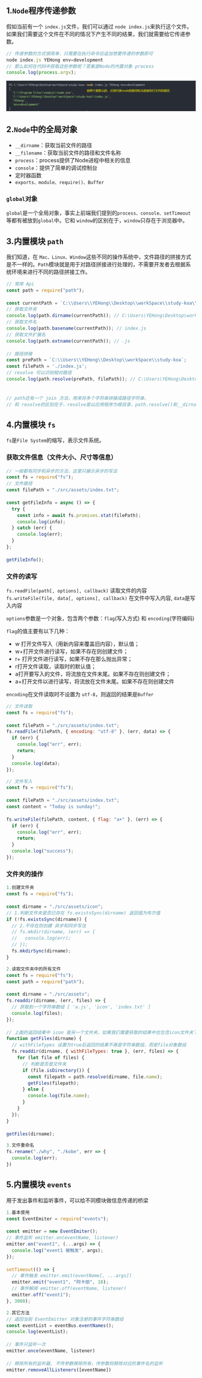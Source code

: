 

## 1.`Node`程序传递参数

假如当前有一个 `index.js`文件，我们可以通过 `node index.js`来执行这个文件。如果我们需要这个文件在不同的情况下产生不同的结果，我们就需要给它传递参数。

```js
// 传递参数的方式很简单，只需要在执行命令后追加想要传递的参数即可
node index.js YEHong env=development
// 那么如何在代码中获取这些参数呢？答案是Node的内置对象 process
console.log(process.argv);
```

![](./image/node_01.png)



## 2.`Node`中的全局对象

- `__dirname`：获取当前文件的路径
- `__filename`：获取当前文件的路径和文件名称
- `process`：process提供了Node进程中相关的信息
- `console`：提供了简单的调试控制台
- 定时器函数
- `exports、module、require()、Buffer`

### `global`对象

`global`是一个全局对象，事实上前端我们提到的`process、console、setTimeout`等都有被放到`global`中。它和 `window`的区别在于，`window`只存在于浏览器中。



## 3.内置模块 `path`

我们知道，在 `Mac、Linux、Window`这些不同的操作系统中，文件路径的拼接方式是不一样的。`Path`模块就是用于对路径拼接进行处理的，不需要开发者去根据系统环境来进行不同的路径拼接工作。

```js
// 常用 Api
const path = require("path");

const currentPath = `C:\\Users\\YEHong\\Desktop\\workSpace\\study-koa\\index.js`;
// 获取文件夹
console.log(path.dirname(currentPath)); // C:\Users\YEHong\Desktop\workSpace\study-koa
// 获取文件名
console.log(path.basename(currentPath)); // index.js
// 获取文件扩展名
console.log(path.extname(currentPath)); // .js

// 路径拼接
const prePath = `C:\\Users\\YEHong\\Desktop\\workSpace\\study-koa`;
const filePath = './index.js';
// resolve 可以识别相对路径
console.log(path.resolve(prePath, filePath)); // C:\Users\YEHong\Desktop\workSpace\study-koa\index.js


// path还有一个 join 方法，用来将多个字符串拼接成路径字符串，
// 和 resolve的区别在于，resolve是以应用程序为根目录，path.resolve()和__dirname的返回结果是一样的

```



## 4.内置模块 `fs`

`fs`是`File System`的缩写，表示文件系统。

### 获取文件信息（文件大小、尺寸等信息）

```js
// 一般都有同步和异步的方法，这里只展示异步的写法
const fs = require("fs");
// 文件路径
const filePath = "./src/assets/index.txt";

const getFileInfo = async () => {
  try {
    const info = await fs.promises.stat(filePath);
    console.log(info);
  } catch (err) {
    console.log(err);
  }
};

getFileInfo();

```



### 文件的读写

`fs.readFile(path[, options], callback)`  					读取文件的内容
`fs.writeFile(file, data[, options], callback)`		 在文件中写入内容, `data`是写入内容

`options`参数是一个对象，包含两个参数：`flag`(写入方式)  和 `encoding`(字符编码)

`flag`的值主要有以下几种：

- w 打开文件写入（用新内容来覆盖旧内容），默认值；
- w+打开文件进行读写，如果不存在则创建文件；
- r+ 打开文件进行读写，如果不存在那么抛出异常；
- r打开文件读取，读取时的默认值；
- a打开要写入的文件，将流放在文件末尾。如果不存在则创建文件；
- a+打开文件以进行读写，将流放在文件末尾。如果不存在则创建文件

`encoding`在文件读取时不设置为 `utf-8`，则返回的结果是`Buffer`

```js
// 文件读取
const fs = require("fs");

const filePath = "./src/assets/index.txt";
fs.readFile(filePath, { encoding: "utf-8" }, (err, data) => {
  if (err) {
    console.log("err", err);
    return;
  }
  console.log(data);
});

```

```js
// 文件写入
const fs = require("fs");

const filePath = "./src/assets/index.txt";
const content = "Today is sunday!";

fs.writeFile(filePath, content, { flag: "a+" }, (err) => {
  if (err) {
    console.log("err", err);
    return;
  }
  console.log("success");
});

```



### 文件夹的操作

```js
1.创建文件夹
const fs = require("fs");

const dirname = "./src/assets/icon";
// 1.判断文件夹是否已存在 fs.existsSync(dirname) 返回值为布尔值
if (!fs.existsSync(dirname)) {
  // 2.不存在则创建 异步和同步写法
  // fs.mkdir(dirname, (err) => {
  //   console.log(err);
  // });
  fs.mkdirSync(dirname);
}
```

```js
2.读取文件夹中的所有文件
const fs = require("fs");
const path = require("path");

const dirname = "./src/assets";
fs.readdir(dirname, (err, files) => {
  // 获取到一个字符串数组 [ 'a.js', 'icon', 'index.txt' ]
  console.log(files);
});

// 上面的返回结果中 icon 是另一个文件夹，如果我们需要获取的结果中也包含icon文件夹下的所有文件，就需要使用递归
function getFiles(dirname) {
  // withFileTypes 设置为true后返回的结果不再是字符串数组，而是file对象数组
  fs.readdir(dirname, { withFileTypes: true }, (err, files) => {
    for (let file of files) {
      // 判断是否是文件夹
      if (file.isDirectory()) {
        const filepath = path.resolve(dirname, file.name);
        getFiles(filepath);
      } else {
        console.log(file.name);
      }
    }
  });
}

getFiles(dirname);

```

```js
3.文件重命名
fs.rename("./why", "./kobe", err => {
  console.log(err);
})
```



## 5.内置模块 `events`

用于发出事件和监听事件，可以给不同模块做信息传递的桥梁

```js
1.基本使用
const EventEmiter = require("events");

const emitter = new EventEmiter();
// 事件监听 emitter.on(eventName, listener)
emitter.on("event1", (...args) => {
  console.log("event1 被触发", args);
});

setTimeout(() => {
  // 事件触发 emitter.emit(eventName[, ...args])
  emitter.emit("event1", "阿卡丽", 18);
  // 事件解绑 emitter.off(eventName, listener)
  emitter.off("event1");
}, 3000);
```

```js
2.其它方法
// 返回当前 EventEmitter 对象注册的事件字符串数组
const eventList = eventBus.eventNames();
console.log(eventList);

// 事件只监听一次
emitter.once(eventName, listener)

// 移除所有的监听器, 不传参数移除所有，传参数则移除对应的事件名的监听
emitter.removeAllListeners([eventName])
```































